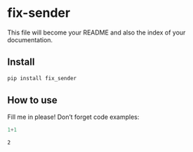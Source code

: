 # fix-sender

<!-- WARNING: THIS FILE WAS AUTOGENERATED! DO NOT EDIT! -->

This file will become your README and also the index of your
documentation.

## Install

``` sh
pip install fix_sender
```

## How to use

Fill me in please! Don’t forget code examples:

``` python
1+1
```

    2
